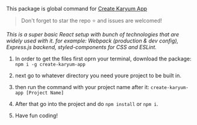 This package is global command for [Create Karyum App](https://github.com/Karyum/React-Simple-Setup)

> Don't forget to star the repo :star: and issues are welcomed!

_This is a super basic React setup with bunch of technologies that are widely used with it. for example: Webpack (production & dev config), Express.js backend, styled-components for CSS and ESLint._

1. In order to get the files first oprn your terminal, download the package:
   `npm i -g create-karyum-app`

2. next go to whatever directory you need youre project to be built in.

3. then run the command with your project name after it: `create-karyum-app [Project Name]`

4. After that go into the project and do `npm install` or `npm i`.

5. Have fun coding!
